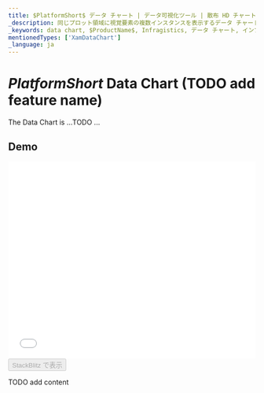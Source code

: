 ```yaml
---
title: $PlatformShort$ データ チャート | データ可視化ツール | 散布 HD チャート | データ バインディング | インフラジスティックス
_description: 同じプロット領域に視覚要素の複数インスタンスを表示するデータ チャートを作成し、複合チャートビューを作成します。
_keywords: data chart, $ProductName$, Infragistics, データ チャート, インフラジスティックス
mentionedTypes: ['XamDataChart']
_language: ja
---
```

# $PlatformShort$ Data Chart (TODO add feature name)

The Data Chart is ...TODO ...

## Demo

<div class="sample-container loading" style="height: 400px">
    <iframe id="data-chart-type-scatter-hd-series-iframe" src='{environment:dvDemosBaseUrl}/charts/data-chart-type-scatter-hd-series' width="100%" height="100%" seamless frameBorder="0" onload="onXPlatSampleIframeContentLoaded(this);"></iframe>
</div>
<div>
    <button data-localize="stackblitz" disabled class="stackblitz-btn" data-iframe-id="data-chart-type-scatter-hd-series-iframe" data-demos-base-url="{environment:dvDemosBaseUrl}">StackBlitz で表示
    </button>
<sample-button src="charts/data-chart/type-scatter-hd-series"></sample-button>

</div>

<div class="divider--half"></div>


TODO add content
